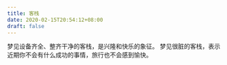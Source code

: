 ```yaml
---
title: 客栈
date: 2020-02-15T20:54:12+08:00
draft: false
---
```


梦见设备齐全、整齐干净的客栈，是兴隆和快乐的象征。
梦见很脏的客栈，表示近期你不会有什么成功的事情，旅行也不会感到愉快。
